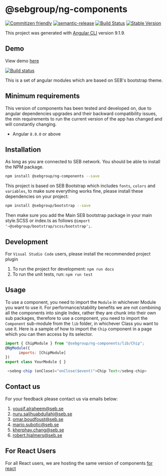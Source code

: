 # @sebgroup/ng-components

[![Commitizen friendly](https://img.shields.io/badge/commitizen-friendly-brightgreen.svg)](http://commitizen.github.io/cz-cli/)
[![semantic-release](https://img.shields.io/badge/%20%20%F0%9F%93%A6%F0%9F%9A%80-semantic--release-e10079.svg)](https://github.com/semantic-release/semantic-release)
[![Build Status](https://travis-ci.com/sebgroup/ng-components.svg?branch=alpha)](https://travis-ci.com/sebgroup/ng-components)
[![Stable Version](https://img.shields.io/npm/v/@sebgroup/ng-components/latest.svg)](https://www.npmjs.com/package/@sebgroup/ng-components)

This project was generated with [Angular CLI](https://github.com/angular/angular-cli) version 9.1.9.

## Demo

View demo [here](https://sebgroup.github.io/ng-components/components)

[![Build status](https://tfs.sebank.se/tfs/MSDE/Spartans/_apis/build/status/AngularComponents/AngularComponents-Build-Verify)](https://tfs.sebank.se/tfs/MSDE/Spartans/_build/latest?definitionId=5938)


This is a set of angular modules which are based on SEB's bootstrap theme.

## Minimum requirements
This version of components has been tested and developed on, due to angular dependencies upgrades and their backward compatibility issues, the min requirements to run the current version of the app has changed and will constantly changing.
-   Angular `8.0.0` or above


## Installation
As long as you are connected to SEB network. You should be able to install the NPM package.
```bash
npm install @sebgroup/ng-components --save
```

This project is based on SEB Bootstrap which includes `fonts`, `colors` and `variables`, to make sure everything works fine, please install these dependencies on your project:
```bash
npm install @sebgroup/bootstrap --save
```

Then make sure you add the Main SEB bootstrap package in your main style.SCSS or index.ts as follows
`@import '~@sebgroup/bootstrap/scss/bootstrap';`.


## Development
For `Visual Studio Code` users, please install the recommended project plugin

1. To run the project for development: `npm run docs`
4. To run the unit tests, run: `npm run test`

## Usage
To use a component, you need to import the `Module` in whichever Module you want to use it. For performance/stability benefits we are not combining all the components into single Index, rather they are chunk into their own sub packages, therefore to use a component, you need to import the `Component` sub-module from the `lib` folder, in whichever Class you want to use it. Here is a sample of how to import the `Chip` component in a page which you can then access by its selector.

```javascript
import { ChipModule } from "@sebgroup/ng-components/lib/Chip";
@NgModule({
      imports: [ChipModule]
})
export class YourModule { }

 <sebng-chip (onClose)="onClose($event)">Chip Text</sebng-chip>
```

## Contact us
For your feedback please contact us via emails below:
1. yousif.alraheem@seb.se
2. nuru.salihuabdullahi@seb.se
3. omar.boudfoust@seb.se
4. mario.subotic@seb.se
5. kherphay.chang@seb.se
6. robert.hjalmers@seb.se

## For React Users
For all React users, we are hosting the same version of components [for react](https://github.com/sebgroup/react-components)
